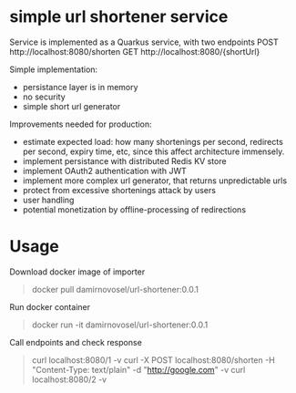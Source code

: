 # simple url shortener service

Service is implemented as a Quarkus service, with two endpoints
POST http://localhost:8080/shorten
GET  http://localhost:8080/{shortUrl}

Simple implementation:
- persistance layer is in memory
- no security
- simple short url generator

Improvements needed for production:
- estimate expected load: how many shortenings per second, redirects per second, expiry time, etc, since this affect architecture immensely.
- implement persistance with distributed Redis KV store
- implement OAuth2 authentication with JWT
- implement more complex url generator, that returns unpredictable urls
- protect from excessive shortenings attack by users
- user handling
- potential monetization by offline-processing of redirections


# Usage
Download docker image of importer
>  docker pull damirnovosel/url-shortener:0.0.1

Run docker container
>docker run -it damirnovosel/url-shortener:0.0.1

Call endpoints and check response
> curl localhost:8080/1 -v
> curl -X POST localhost:8080/shorten -H "Content-Type: text/plain" -d "http://google.com" -v
> curl localhost:8080/2 -v

